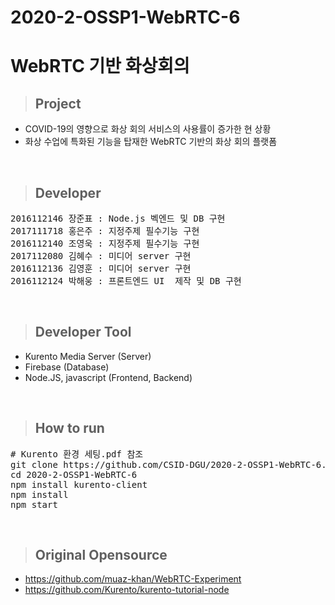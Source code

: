 # 2020-2-OSSP1-WebRTC-6 <br/>
# WebRTC 기반 화상회의  <br/>
> ## Project
* COVID-19의 영향으로 화상 회의 서비스의 사용률이 증가한 현 상황
* 화상 수업에 특화된 기능을 탑재한 WebRTC 기반의 화상 회의 플랫폼
<br/>

> ## Developer
<pre>
2016112146 장준표 : Node.js 벡엔드 및 DB 구현
2017111718 홍은주 : 지정주제 필수기능 구현
2016112140 조영욱 : 지정주제 필수기능 구현   
2017112080 김혜수 : 미디어 server 구현     
2016112136 김영훈 : 미디어 server 구현     
2016112124 박해웅 : 프론트엔드 UI  제작 및 DB 구현  
</pre><br/>

> ## Developer Tool
* Kurento Media Server (Server)
* Firebase (Database)
* Node.JS, javascript (Frontend, Backend)
<br/>
 
> ## How to run<br/>
<pre>
# Kurento 환경 세팅.pdf 참조
git clone https://github.com/CSID-DGU/2020-2-OSSP1-WebRTC-6.git
cd 2020-2-OSSP1-WebRTC-6
npm install kurento-client
npm install
npm start
</pre></br>

> ## Original Opensource
* https://github.com/muaz-khan/WebRTC-Experiment<br/>
* https://github.com/Kurento/kurento-tutorial-node
<br/>
